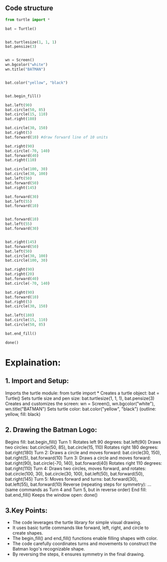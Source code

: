 ## Code structure
```python
from turtle import *

bat = Turtle()


bat.turtlesize(1, 1, 1)
bat.pensize(3)


wn = Screen()
wn.bgcolor("white")
wn.title("BATMAN")


bat.color("yellow", "black")


bat.begin_fill()

bat.left(90)   
bat.circle(50, 85) 
bat.circle(15, 110)
bat.right(180)

bat.circle(30, 150)
bat.right(5)
bat.forward(10) #draw forward line of 10 units

bat.right(90)
bat.circle(-70, 140)
bat.forward(40)
bat.right(110)

bat.circle(100, 30)
bat.circle(30, 100)
bat.left(50)
bat.forward(50)
bat.right(145)

bat.forward(30)
bat.left(55)
bat.forward(10)


bat.forward(10)
bat.left(55)
bat.forward(30)


bat.right(145)
bat.forward(50)
bat.left(50)
bat.circle(30, 100)
bat.circle(100, 30)

bat.right(90)
bat.right(20)
bat.forward(40)
bat.circle(-70, 140)

bat.right(90)
bat.forward(10)
bat.right(5)
bat.circle(30, 150)

bat.left(180)
bat.circle(15, 110)
bat.circle(50, 85)

bat.end_fill()

done()
```
# Explaination:


## 1. Import and Setup:

Imports the turtle module: from turtle import *
Creates a turtle object: bat = Turtle()
Sets turtle size and pen size: bat.turtlesize(1, 1, 1), bat.pensize(3)
Creates and customizes the screen: wn = Screen(), wn.bgcolor("white"), wn.title("BATMAN")
Sets turtle color: bat.color("yellow", "black") (outline: yellow, fill: black)
## 2. Drawing the Batman Logo:

Begins fill: bat.begin_fill()
Turn 1:
Rotates left 90 degrees: bat.left(90)
Draws two circles: bat.circle(50, 85), bat.circle(15, 110)
Rotates right 180 degrees: bat.right(180)
Turn 2:
Draws a circle and moves forward: bat.circle(30, 150), bat.right(5), bat.forward(10)
Turn 3:
Draws a circle and moves forward: bat.right(90), bat.circle(-70, 140), bat.forward(40)
Rotates right 110 degrees: bat.right(110)
Turn 4:
Draws two circles, moves forward, and rotates: bat.circle(100, 30), bat.circle(30, 100), bat.left(50), bat.forward(50), bat.right(145)
Turn 5:
Moves forward and turns: bat.forward(30), bat.left(55), bat.forward(10)
Reverse (repeating steps for symmetry):
... (same commands as Turn 4 and Turn 5, but in reverse order)
End fill: bat.end_fill()
Keeps the window open: done()
## 3.Key Points:

- The code leverages the turtle library for simple visual drawing.
- It uses basic turtle commands like forward, left, right, and circle to create shapes.
- The begin_fill() and end_fill() functions enable filling shapes with color.
- The code carefully coordinates turns and movements to construct the Batman logo's recognizable shape.
- By reversing the steps, it ensures symmetry in the final drawing.